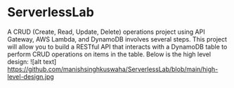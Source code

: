 # ServerlessLab
A CRUD (Create, Read, Update, Delete) operations project using API Gateway, AWS Lambda, and DynamoDB involves several steps. This project will allow you to build a RESTful API that interacts with a DynamoDB table to perform CRUD operations on items in the table.
Below is the high level design:
![alt text] https://github.com/manishsinghkuswaha/ServerlessLab/blob/main/high-level-design.jpg
